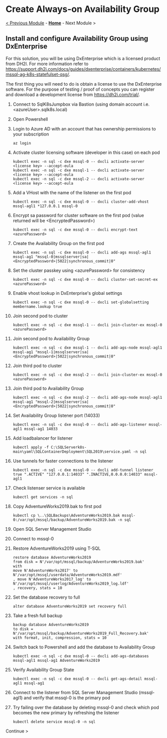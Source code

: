 # Create Always-on Availability Group

[< Previous Module](../modules/sql.md) - **[Home](../README.md)** - Next Module \>

## Install and configure Availability Group using DxEnterprise

For this solution, you will be using DxEnterprise which is a licensed product from DH2I.  For more information refer to https://support.dh2i.com/docs/guides/dxenterprise/containers/kubernetes/mssql-ag-k8s-statefulset-qsg/.

The first thing you will need to do is obtain a license to use the DxEnterprise software.  For the purpose of testing / proof of concepts you can register and download a development license from https://dh2i.com/trial/.

1. Connect to SqlK8sJumpbox via Bastion (using domain account i.e. \<azureUser\>.sqlk8s.local)

2. Open Powershell

3. Login to Azure AD with an account that has ownership permissions to your subscription

    ```text
    az login
    ```

4. Activate cluster licensing software (developer in this case) on each pod

    ```text
    kubectl exec -n sql -c dxe mssql-0 -- dxcli activate-server <license key> --accept-eula
    kubectl exec -n sql -c dxe mssql-1 -- dxcli activate-server <license key> --accept-eula
    kubectl exec -n sql -c dxe mssql-2 -- dxcli activate-server <license key> --accept-eula
    ```

5. Add a VHost with the name of the listener on the first pod

    ```text
    kubectl exec -n sql -c dxe mssql-0 -- dxcli cluster-add-vhost mssql-agl1 *127.0.0.1 mssql-0
    ```


6. Encrypt sa password for cluster software on the first pod (value returned will be \<EncryptedPassword\>)

    ```text
    kubectl exec -n sql -c dxe mssql-0 -- dxcli encrypt-text <azurePassword>
    ```

7. Create the Availability Group on the first pod

    ```text
    kubectl exec -n sql -c dxe mssql-0 -- dxcli add-ags mssql-agl1 mssql-ag1 "mssql-0|mssqlserver|sa|<EncryptedPassword>|5022|synchronous_commit|0"
    ```

8. Set the cluster passkey using \<azurePassword\> for consistency

    ```text
    kubectl exec -n sql -c dxe mssql-0 -- dxcli cluster-set-secret-ex <azurePassword>
    ```

9. Enable vhost lookup in DxEnterprise's global settings

    ```text
    kubectl exec -n sql -c dxe mssql-0 -- dxcli set-globalsetting membername.lookup true
    ```

10. Join second pod to cluster

    ```text
    kubectl exec -n sql -c dxe mssql-1 -- dxcli join-cluster-ex mssql-0 <azurePassword>
    ```

11. Join second pod to Availability Group

    ```text
    kubectl exec -n sql -c dxe mssql-1 -- dxcli add-ags-node mssql-agl1 mssql-ag1 "mssql-1|mssqlserver|sa|<EncryptedPassword>|5022|synchronous_commit|0"
    ```

12. Join third pod to cluster

    ```text
    kubectl exec -n sql -c dxe mssql-2 -- dxcli join-cluster-ex mssql-0 <azurePassword>
    ```

13. Join third pod to Availability Group

    ```text
    kubectl exec -n sql -c dxe mssql-2 -- dxcli add-ags-node mssql-agl1 mssql-ag1 "mssql-2|mssqlserver|sa|<EncryptedPassword>|5022|synchronous_commit|0"
    ```

14. Set Availability Group listener port (14033)

    ```text
    kubectl exec -n sql -c dxe mssql-0 -- dxcli add-ags-listener mssql-agl1 mssql-ag1 14033
    ```

15. Add loadbalancer for listener

    ```text
    kubectl apply -f C:\SQLServerk8s-main\yaml\SQLContainerDeployment\SQL2019\service.yaml -n sql
    ```

16. Use tunnels for faster connections to the listener

    ```text
    kubectl exec -n sql -c dxe mssql-0 -- dxcli add-tunnel listener true ".ACTIVE" "127.0.0.1:14033" ".INACTIVE,0.0.0.0:14033" mssql-agl1
    ```

17. Check listenser service is available

    ```text
    kubectl get services -n sql
    ```

18. Copy AdventureWorks2019.bak to first pod

    ```text
    kubectl cp \..\SQLBackups\AdventureWorks2019.bak mssql-0:/var/opt/mssql/backup/AdventureWorks2019.bak -n sql
    ```

19. Open SQL Server Management Studio

20. Connect to mssql-0

21. Restore AdventureWorks2019 using T-SQL

    ```text
    restore database AdventureWorks2019
    from disk = N'/var/opt/mssql/backup/AdventureWorks2019.bak'
    with
    move N'AdventureWorks2017' to N'/var/opt/mssql/userdata/AdventureWorks2019.mdf'
    , move N'AdventureWorks2017_log' to N'/var/opt/mssql/userlog/AdventureWorks2019_log.ldf'
    , recovery, stats = 10
    ```

22. Set the database recovery to full

    ```text
    alter database AdventureWorks2019 set recovery full
    ```

23. Take a fresh full backup

    ```text
    backup database AdventureWorks2019
    to disk = N'/var/opt/mssql/backup/AdventureWorks2019_Full_Recovery.bak'
    with format, init, compression, stats = 10
    ```

24. Switch back to Powershell and add the database to Availability Group

    ```text
    kubectl exec -n sql -c dxe mssql-0 -- dxcli add-ags-databases mssql-agl1 mssql-ag1 AdventureWorks2019
    ```

25. Verify Availability Group State

    ```text
    kubectl exec -n sql -c dxe mssql-0 -- dxcli get-ags-detail mssql-agl1 mssql-ag1
    ```

26. Connect to the listener from SQL Server Management Studio (mssql-agl1) and verify that mssql-0 is the primary pod

26. Try failing over the database by deleting mssql-0 and check which pod becomes the new primary by refreshing the listener

    ```text
    kubectl delete service mssql-0 -n sql
    ```

Continue \>

